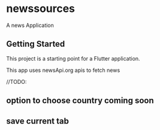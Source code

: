 # newssources

A news Application

## Getting Started

This project is a starting point for a Flutter application.

This app uses newsApi.org apis to fetch news

//TODO:
## option to choose country coming soon
## save current tab

